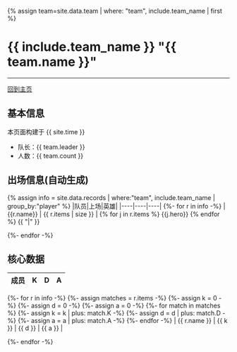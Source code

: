 {% assign team=site.data.team | where: "team", include.team_name | first %}

# {{ include.team_name }} "{{ team.name }}"
---
[回到主页](index.html)

## 基本信息
本页面构建于 {{ site.time }}

- 队长：{{ team.leader }}
- 人数：{{ team.count }}

## 出场信息(自动生成)

{% assign info = site.data.records | where:"team", include.team_name | group_by:"player" %}
|队员|上场|英雄|
|----|----|----|
{%- for r in info -%}
| {{r.name}}  |  {{ r.items | size }} |  {% for j in r.items %}  {{j.hero}}  {% endfor %}  {{ "|" }}

{%- endfor -%}

## 核心数据

|成员|K|D|A|
|----|----|----|----|
{%- for r in info -%}
  {%- assign matches = r.items -%}
  {%- assign k = 0 -%}
  {%- assign d = 0 -%}
  {%- assign a = 0 -%}
  {%- for match in matches %}
      {%- assign k = k | plus: match.K -%}
      {%- assign d = d | plus: match.D -%}
      {%- assign a = a | plus: match.A -%}
  {%- endfor -%}
| {{ r.name }} | {{ k }} | {{ d }} | {{ a }}  |

{%- endfor -%}

